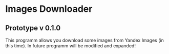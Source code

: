 # Images Downloader
## Prototype v 0.1.0
This programm allows you download some images from Yandex Images (in this time).
In future programm will be modified and expanded!
